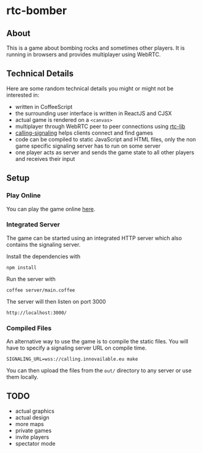 # rtc-bomber

## About

This is a game about bombing rocks and sometimes other players. It is running
in browsers and provides multiplayer using WebRTC.

## Technical Details

Here are some random technical details you might or might not be interested in:

* written in CoffeeScript
* the surrounding user interface is written in ReactJS and CJSX
* actual game is rendered on a `<canvas>`
* multiplayer through WebRTC peer to peer connections using
  [rtc-lib](https://github.com/Innovailable/rtc-lib)
* [calling-signaling](https://github.com/Innovailable/calling-signaling) helps
  clients connect and find games
* code can be compiled to static JavaScript and HTML files, only the non game
  specific signaling server has to run on some server
* one player acts as server and sends the game state to all other players and
  receives their input

## Setup

### Play Online

You can play the game online [here](http://innovailable.github.io/rtc-bomber/).

### Integrated Server

The game can be started using an integrated HTTP server which also contains the
signaling server.

Install the dependencies with

    npm install

Run the server with

    coffee server/main.coffee

The server will then listen on port 3000

    http://localhost:3000/

### Compiled Files

An alternative way to use the game is to compile the static files. You will
have to specify a signaling server URL on compile time.

    SIGNALING_URL=wss://calling.innovailable.eu make

You can then upload the files from the `out/` directory to any server or use
them locally.

## TODO

* actual graphics
* actual design
* more maps
* private games
* invite players
* spectator mode

